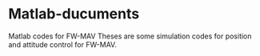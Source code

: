# Matlab-ducuments
Matlab codes for FW-MAV
Theses are some simulation codes for position and attitude control for FW-MAV.
